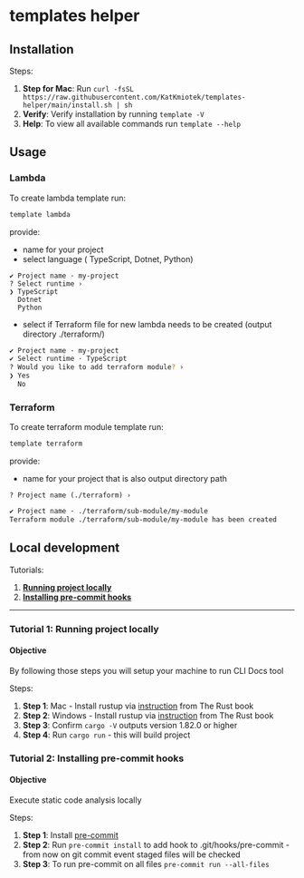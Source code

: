 # templates helper

## Installation

Steps:
1. **Step for Mac**: Run `curl -fsSL https://raw.githubusercontent.com/KatKmiotek/templates-helper/main/install.sh | sh`
2. **Verify**: Verify installation by running `template -V`
3. **Help**: To view all available commands run `template --help`

## Usage
### Lambda

To create lambda template run:
```sh
template lambda
```
provide:
- name for your project
- select language ( TypeScript, Dotnet, Python)
```shell
✔ Project name · my-project
? Select runtime ›
❯ TypeScript
  Dotnet
  Python
```
- select if Terraform file for new lambda needs to be created (output directory ./terraform/)
```sh
✔ Project name · my-project
✔ Select runtime · TypeScript
? Would you like to add terraform module? ›
❯ Yes
  No
  ```

### Terraform

To create terraform module template run:
```sh
template terraform
```
provide:
- name for your project that is also output directory path
```shell
? Project name (./terraform) ›
```
```sh
✔ Project name · ./terraform/sub-module/my-module
Terraform module ./terraform/sub-module/my-module has been created
```

## Local development

Tutorials:
1. **[Running project locally](#tutorial-1-local-setup)**
2. **[Installing pre-commit hooks](#tutorial-2-installing-pre-commit-hooks)**

---

### Tutorial 1: Running project locally

#### Objective
By following those steps you will setup your machine to run CLI Docs tool

Steps:
1. **Step 1**: Mac - Install rustup via [instruction](https://doc.rust-lang.org/cargo/getting-started/) from The Rust book
2. **Step 2**: Windows - Install rustup via [instruction](https://doc.rust-lang.org/cargo/getting-started/installation.html) from The Rust book
3. **Step 3**: Confirm `cargo -V` outputs version 1.82.0 or higher
4. **Step 4**: Run `cargo run` - this will build project

### Tutorial 2: Installing pre-commit hooks

#### Objective
Execute static code analysis locally

Steps:
1. **Step 1**: Install [pre-commit]()
2. **Step 2**: Run `pre-commit install` to add hook to .git/hooks/pre-commit - from now on git commit event staged files will be checked
3. **Step 3**: To run pre-commit on all files `pre-commit run --all-files`
